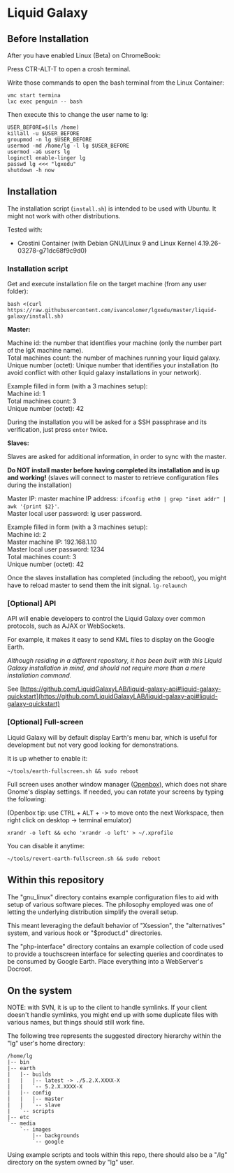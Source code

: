 # Liquid Galaxy

## Before Installation

After you have enabled Linux (Beta) on ChromeBook:

Press CTR-ALT-T to open a crosh terminal.

Write those commands to open the bash terminal from the Linux Container:

```
vmc start termina
lxc exec penguin -- bash
```

Then execute this to change the user name to lg:
```
USER_BEFORE=$(ls /home)
killall -u $USER_BEFORE
groupmod -n lg $USER_BEFORE
usermod -md /home/lg -l lg $USER_BEFORE
usermod -aG users lg
loginctl enable-linger lg
passwd lg <<< "lgxedu"
shutdown -h now
```


## Installation

The installation script (`install.sh`) is intended to be used with Ubuntu. It might not work
with other distributions.

Tested with:

- Crostini Container (with Debian GNU/Linux 9 and Linux Kernel 4.19.26-03278-g71dc68f9c9d0)

### Installation script

Get and execute installation file on the target machine (from any user folder):

`bash <(curl https://raw.githubusercontent.com/ivancolomer/lgxedu/master/liquid-galaxy/install.sh)`

**Master:**

Machine id: the number that identifies your machine (only the number part of the lgX machine name).<br>
Total machines count: the number of machines running your liquid galaxy.<br>
Unique number (octet): Unique number that identifies your installation (to avoid conflict with other liquid galaxy installations in your network).

Example filled in form (with a 3 machines setup):<br>
Machine id: 1<br>
Total machines count: 3<br>
Unique number (octet): 42

During the installation you will be asked for a SSH passphrase and its verification, just press `enter` twice.

**Slaves:**

Slaves are asked for additional information, in order to sync with the master.

<b>Do NOT install master before having completed its installation and is up and working!</b> (slaves will connect to master to retrieve configuration files during the installation)

Master IP: master machine IP address: `ifconfig eth0 | grep "inet addr" | awk '{print $2}'`.<br>
Master local user password: lg user password.

Example filled in form (with a 3 machines setup):<br>
Machine id: 2<br>
Master machine IP: 192.168.1.10<br>
Master local user password: 1234<br>
Total machines count: 3<br>
Unique number (octet): 42

Once the slaves installation has completed (including the reboot), you might have to reload master to send them the init signal. `lg-relaunch`

### [Optional] API

API will enable developers to control the Liquid Galaxy over common protocols, such as AJAX or WebSockets.

For example, it makes it easy to send KML files to display on the Google Earth.

*Although residing in a different repository, it has been built with this Liquid Galaxy installation in mind, and should not require more than a mere installation command.*

See [https://github.com/LiquidGalaxyLAB/liquid-galaxy-api#liquid-galaxy-quickstart](https://github.com/LiquidGalaxyLAB/liquid-galaxy-api#liquid-galaxy-quickstart)

### [Optional] Full-screen

Liquid Galaxy will by default display Earth's menu bar, which is useful for development but not very good looking for demonstrations.

It is up whether to enable it:

`~/tools/earth-fullscreen.sh && sudo reboot`

Full screen uses another window manager ([Openbox](http://openbox.org/wiki/Main_Page)), which does not share Gnome's display settings. If needed, you can rotate your screens by typing the following:

(Openbox tip: use <kbd>CTRL</kbd> + <kbd>ALT</kbd> + <kbd>-></kbd> to move onto the next Workspace, then right click on desktop -> terminal emulator)

`xrandr -o left && echo 'xrandr -o left' > ~/.xprofile`

You can disable it anytime:

`~/tools/revert-earth-fullscreen.sh && sudo reboot`


## Within this repository

The "gnu_linux" directory contains example configuration files to aid
with setup of various software pieces. The philosophy employed was
one of letting the underlying distribution simplify the overall setup.

This meant leveraging the default behavior of "Xsession", the 
"alternatives" system, and various hook or "$product.d" directories.

The "php-interface" directory contains an example collection of code
used to provide a touchscreen interface for selecting queries and coordinates
to be consumed by Google Earth. Place everything into a WebServer's Docroot.

## On the system

NOTE: with SVN, it is up to the client to handle symlinks. If your client
doesn't handle symlinks, you might end up with some duplicate files with
various names, but things should still work fine.

The following tree represents the suggested directory hierarchy 
within the "lg" user's home directory:

```
/home/lg
|-- bin
|-- earth
|   |-- builds
|   |   |-- latest -> ./5.2.X.XXXX-X
|   |   `-- 5.2.X.XXXX-X
|   |-- config
|   |   |-- master
|   |   `-- slave
|   `-- scripts
|-- etc
`-- media
    `-- images
        |-- backgrounds
        `-- google
```

Using example scripts and tools within this repo, there should also be a "/lg"
directory on the system owned by "lg" user.
